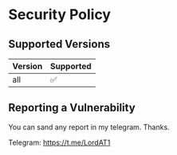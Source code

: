 # Security Policy

## Supported Versions


| Version | Supported          |
| ------- | ------------------ |
|   all   | :white_check_mark: |


## Reporting a Vulnerability
You can sand any report in my telegram. Thanks.

Telegram: https://t.me/LordAT1
